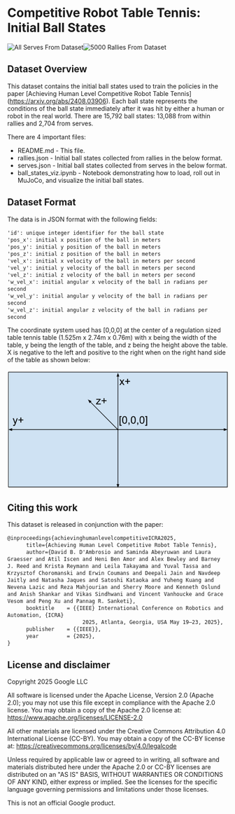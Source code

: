 # Competitive Robot Table Tennis: Initial Ball States

<img src="images/serves.gif" alt="All Serves From Dataset" width="50%"><img src="images/rallies.gif" alt="5000 Rallies From Dataset" width="50%">

## Dataset Overview

This dataset contains the initial ball states used to train the policies in the
paper [Achieving Human Level Competitive Robot Table Tennis]
(https://arxiv.org/abs/2408.03906). Each ball state represents the conditions of
the ball state immediately after it was hit by either a human or robot in the
real world. There are 15,792 ball states: 13,088 from within rallies and 2,704
from serves.

There are 4 important files:

* README.md \- This file.
* rallies.json \- Initial ball states collected from rallies in the below format.
* serves.json \- Initial ball states collected from serves in the below format.
* ball\_states\_viz.ipynb \- Notebook demonstrating how to load, roll out in MuJoCo, and visualize the initial ball states.

## Dataset Format

The data is in JSON format with the following fields:

```
'id': unique integer identifier for the ball state
'pos_x': initial x position of the ball in meters
'pos_y': initial y position of the ball in meters
'pos_z': initial z position of the ball in meters
'vel_x': initial x velocity of the ball in meters per second
'vel_y': initial y velocity of the ball in meters per second
'vel_z': initial z velocity of the ball in meters per second
'w_vel_x': initial angular x velocity of the ball in radians per second
'w_vel_y': initial angular y velocity of the ball in radians per second
'w_vel_z': initial angular z velocity of the ball in radians per second
```

The coordinate system used has \[0,0,0\] at the center of a regulation sized
table tennis table (1.525m x 2.74m x 0.76m) with x being the width of the table,
y being the length of the table, and z being the height above the table. X is
negative to the left and positive to the right when on the right hand side of
the table as shown below:

![Table Tennis Coordinate System](images/coordinate_system.png)

## Citing this work

This dataset is released in conjunction with the paper:

```
@inproceedings{achievinghumanlevelcompetitiveICRA2025,
      title={Achieving Human Level Competitive Robot Table Tennis},
      author={David B. D'Ambrosio and Saminda Abeyruwan and Laura Graesser and Atil Iscen and Heni Ben Amor and Alex Bewley and Barney J. Reed and Krista Reymann and Leila Takayama and Yuval Tassa and Krzysztof Choromanski and Erwin Coumans and Deepali Jain and Navdeep Jaitly and Natasha Jaques and Satoshi Kataoka and Yuheng Kuang and Nevena Lazic and Reza Mahjourian and Sherry Moore and Kenneth Oslund and Anish Shankar and Vikas Sindhwani and Vincent Vanhoucke and Grace Vesom and Peng Xu and Pannag R. Sanketi},
      booktitle    = {{IEEE} International Conference on Robotics and Automation, {ICRA}
                        2025, Atlanta, Georgia, USA May 19–23, 2025},
      publisher    = {{IEEE}},
      year         = {2025},
}
```

## License and disclaimer

Copyright 2025 Google LLC

All software is licensed under the Apache License, Version 2.0 (Apache 2.0);
you may not use this file except in compliance with the Apache 2.0 license.
You may obtain a copy of the Apache 2.0 license at:
https://www.apache.org/licenses/LICENSE-2.0

All other materials are licensed under the Creative Commons Attribution 4.0
International License (CC-BY). You may obtain a copy of the CC-BY license at:
https://creativecommons.org/licenses/by/4.0/legalcode

Unless required by applicable law or agreed to in writing, all software and
materials distributed here under the Apache 2.0 or CC-BY licenses are
distributed on an "AS IS" BASIS, WITHOUT WARRANTIES OR CONDITIONS OF ANY KIND,
either express or implied. See the licenses for the specific language governing
permissions and limitations under those licenses.

This is not an official Google product.
